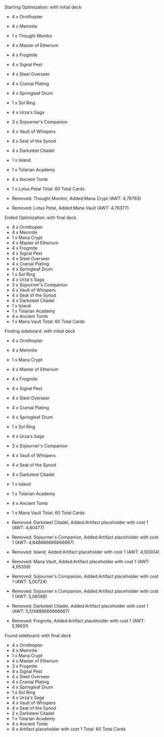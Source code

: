 Starting Optimization: with initial deck

 - 4    x Ornithopter
 - 4    x Memnite
 - 1    x Thought Monitor
 - 4    x Master of Etherium
 - 4    x Frogmite
 - 4    x Signal Pest
 - 4    x Steel Overseer
 - 4    x Cranial Plating
 - 4    x Springleaf Drum
 - 1    x Sol Ring
 - 4    x Urza's Saga
 - 3    x Sojourner's Companion
 - 4    x Vault of Whispers
 - 4    x Seat of the Synod
 - 4    x Darksteel Citadel
 - 1    x Island
 - 1    x Tolarian Academy
 - 4    x Ancient Tomb
 - 1    x Lotus Petal
Total: 60 Total Cards


 - Removed: Thought Monitor, Added:Mana Crypt (AWT: 4,76793)
 - Removed: Lotus Petal, Added:Mana Vault (AWT: 4,76377)

Ended Optimization: with final deck

 - 4    x Ornithopter
 - 4    x Memnite
 - 1    x Mana Crypt
 - 4    x Master of Etherium
 - 4    x Frogmite
 - 4    x Signal Pest
 - 4    x Steel Overseer
 - 4    x Cranial Plating
 - 4    x Springleaf Drum
 - 1    x Sol Ring
 - 4    x Urza's Saga
 - 3    x Sojourner's Companion
 - 4    x Vault of Whispers
 - 4    x Seat of the Synod
 - 4    x Darksteel Citadel
 - 1    x Island
 - 1    x Tolarian Academy
 - 4    x Ancient Tomb
 - 1    x Mana Vault
Total: 60 Total Cards


Finding sideboard: with initial deck

 - 4    x Ornithopter
 - 4    x Memnite
 - 1    x Mana Crypt
 - 4    x Master of Etherium
 - 4    x Frogmite
 - 4    x Signal Pest
 - 4    x Steel Overseer
 - 4    x Cranial Plating
 - 4    x Springleaf Drum
 - 1    x Sol Ring
 - 4    x Urza's Saga
 - 3    x Sojourner's Companion
 - 4    x Vault of Whispers
 - 4    x Seat of the Synod
 - 4    x Darksteel Citadel
 - 1    x Island
 - 1    x Tolarian Academy
 - 4    x Ancient Tomb
 - 1    x Mana Vault
Total: 60 Total Cards


 - Removed: Darksteel Citadel, Added:Artifact placeholder with cost 1 (AWT: 4,80477)
 - Removed: Sojourner's Companion, Added:Artifact placeholder with cost 1 (AWT: 4,848886666666667)
 - Removed: Island, Added:Artifact placeholder with cost 1 (AWT: 4,90004)
 - Removed: Mana Vault, Added:Artifact placeholder with cost 1 (AWT: 4,95359)
 - Removed: Sojourner's Companion, Added:Artifact placeholder with cost 1 (AWT: 5,00724)
 - Removed: Sojourner's Companion, Added:Artifact placeholder with cost 1 (AWT: 5,06088)
 - Removed: Darksteel Citadel, Added:Artifact placeholder with cost 1 (AWT: 5,124886666666667)
 - Removed: Frogmite, Added:Artifact placeholder with cost 1 (AWT: 5,19631)

Found sideboard: with final deck

 - 4    x Ornithopter
 - 4    x Memnite
 - 1    x Mana Crypt
 - 4    x Master of Etherium
 - 3    x Frogmite
 - 4    x Signal Pest
 - 4    x Steel Overseer
 - 4    x Cranial Plating
 - 4    x Springleaf Drum
 - 1    x Sol Ring
 - 4    x Urza's Saga
 - 4    x Vault of Whispers
 - 4    x Seat of the Synod
 - 2    x Darksteel Citadel
 - 1    x Tolarian Academy
 - 4    x Ancient Tomb
 - 8    x Artifact placeholder with cost 1
Total: 60 Total Cards